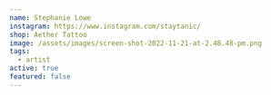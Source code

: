 ```yaml
---
name: Stephanie Lowe
instagram: https://www.instagram.com/staytanic/
shop: Aether Tattoo
image: /assets/images/screen-shot-2022-11-21-at-2.48.48-pm.png
tags:
  - artist
active: true
featured: false
---
```

